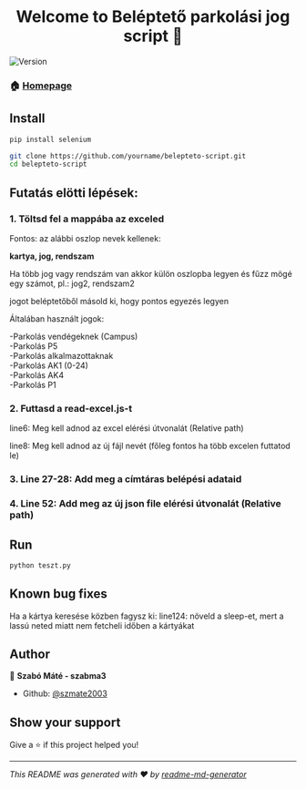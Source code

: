 <h1 align="center">Welcome to Beléptető parkolási jog script 👋</h1>
<p>
  <img alt="Version" src="https://img.shields.io/badge/version-1-blue.svg?cacheSeconds=2592000" />
</p>

### 🏠 [Homepage](teszt.py)

## Install

```sh
pip install selenium

git clone https://github.com/yourname/belepteto-script.git
cd belepteto-script
```

## Futatás elötti lépések:

### 1. Töltsd fel a mappába az exceled

Fontos: az alábbi oszlop nevek kellenek:

**kartya, jog, rendszam**

Ha több jog vagy rendszám van akkor külön oszlopba legyen és fűzz mögé egy számot, pl.: jog2, rendszam2

jogot beléptetőből másold ki, hogy pontos egyezés legyen

Általában használt jogok:

-Parkolás vendégeknek (Campus) </br>
-Parkolás P5 </br>
-Parkolás alkalmazottaknak </br>
-Parkolás AK1 (0-24) </br>
-Parkolás AK4 </br>
-Parkolás P1 </br>


### 2. Futtasd a read-excel.js-t

line6: Meg kell adnod az excel elérési útvonalát (Relative path)

line8: Meg kell adnod az új fájl nevét (főleg fontos ha több excelen futtatod le)

### 3. Line 27-28: Add meg a címtáras belépési adataid

### 4. Line 52: Add meg az új json file elérési útvonalát (Relative path)

## Run

```sh
python teszt.py
```

## Known bug fixes

Ha a kártya keresése közben fagysz ki:
line124: növeld a sleep-et, mert a lassú neted miatt nem fetcheli időben a kártyákat

## Author

👤 **Szabó Máté - szabma3**

- Github: [@szmate2003](https://github.com/szmate2003)

## Show your support

Give a ⭐️ if this project helped you!

---

_This README was generated with ❤️ by [readme-md-generator](https://github.com/kefranabg/readme-md-generator)_
